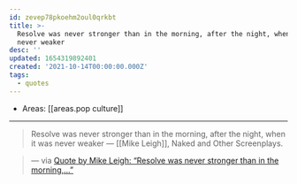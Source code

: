 ```yaml
---
id: zevep78pkoehm2oul0qrkbt
title: >-
  Resolve was never stronger than in the morning, after the night, when it was
  never weaker
desc: ''
updated: 1654319892401
created: '2021-10-14T00:00:00.000Z'
tags:
  - quotes
---
```


- Areas: [[areas.pop culture]]

---

> Resolve was never stronger than in the morning, after the night, when it was never weaker ― [[Mike Leigh]], Naked and Other Screenplays.

> — via [Quote by Mike Leigh: “Resolve was never stronger than in the morning,...”](https://www.goodreads.com/quotes/293397-resolve-was-never-stronger-than-in-the-morning-after-the)
